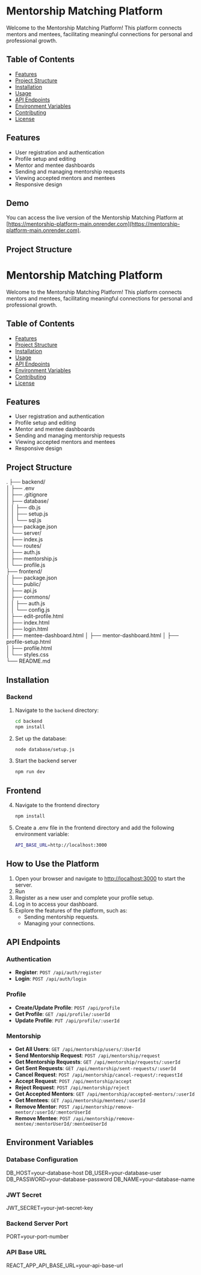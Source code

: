 # Mentorship Matching Platform

Welcome to the Mentorship Matching Platform! This platform connects mentors and mentees, facilitating meaningful connections for personal and professional growth.

## Table of Contents

- [Features](#features)
- [Project Structure](#project-structure)
- [Installation](#installation)
- [Usage](#usage)
- [API Endpoints](#api-endpoints)
- [Environment Variables](#environment-variables)
- [Contributing](#contributing)
- [License](#license)

## Features

- User registration and authentication
- Profile setup and editing
- Mentor and mentee dashboards
- Sending and managing mentorship requests
- Viewing accepted mentors and mentees
- Responsive design

## Demo

You can access the live version of the Mentorship Matching Platform at [https://mentorship-platform-main.onrender.com](https://mentorship-platform-main.onrender.com).

## Project Structure
# Mentorship Matching Platform

Welcome to the Mentorship Matching Platform! This platform connects mentors and mentees, facilitating meaningful connections for personal and professional growth.

## Table of Contents

- [Features](#features)
- [Project Structure](#project-structure)
- [Installation](#installation)
- [Usage](#usage)
- [API Endpoints](#api-endpoints)
- [Environment Variables](#environment-variables)
- [Contributing](#contributing)
- [License](#license)

## Features

- User registration and authentication
- Profile setup and editing
- Mentor and mentee dashboards
- Sending and managing mentorship requests
- Viewing accepted mentors and mentees
- Responsive design

## Project Structure

.
├── backend/               
│   ├── .env                     
│   ├── .gitignore               
│   ├── database/                
│   │   ├── db.js                
│   │   ├── setup.js             
│   │   └── sql.js               
│   ├── package.json             
│   └── server/                  
│       ├── index.js             
│       └── routes/              
│           ├── auth.js          
│           ├── mentorship.js    
│           └── profile.js       
├── frontend/                   
│   ├── package.json             
│   └── public/                  
│       ├── api.js               
│       ├── commons/             
│       │   ├── auth.js          
│       │   └── config.js        
│       ├── edit-profile.html    
│       ├── index.html           
│       ├── login.html           
│       ├── mentee-dashboard.html
│       ├── mentor-dashboard.html
│       ├── profile-setup.html   
│       ├── profile.html         
│       └── styles.css           
└── README.md                    


## Installation

### Backend

1. Navigate to the `backend` directory:
   ```sh
   cd backend
   npm install

2. Set up the database:
   ```sh
   node database/setup.js
3. Start the backend server
   ```sh
   npm run dev

## Frontend
4. Navigate to the frontend directory
   ```sh
   npm install
5. Create a .env file in the frontend directory and add the following environment variable:
   ```sh
   API_BASE_URL=http://localhost:3000
   
## How to Use the Platform

1. Open your browser and navigate to [http://localhost:3000](http://localhost:3000) to start the server.
2. Run 
3. Register as a new user and complete your profile setup.
4. Log in to access your dashboard.
5. Explore the features of the platform, such as:
   - Sending mentorship requests.
   - Managing your connections.

## API Endpoints
### Authentication
- **Register**: `POST /api/auth/register`
- **Login**: `POST /api/auth/login`

### Profile
- **Create/Update Profile**: `POST /api/profile`
- **Get Profile**: `GET /api/profile/:userId`
- **Update Profile**: `PUT /api/profile/:userId`

### Mentorship
- **Get All Users**: `GET /api/mentorship/users/:UserId`
- **Send Mentorship Request**: `POST /api/mentorship/request`
- **Get Mentorship Requests**: `GET /api/mentorship/requests/:userId`
- **Get Sent Requests**: `GET /api/mentorship/sent-requests/:userId`
- **Cancel Request**: `POST /api/mentorship/cancel-request/:requestId`
- **Accept Request**: `POST /api/mentorship/accept`
- **Reject Request**: `POST /api/mentorship/reject`
- **Get Accepted Mentors**: `GET /api/mentorship/accepted-mentors/:userId`
- **Get Mentees**: `GET /api/mentorship/mentees/:userId`
- **Remove Mentor**: `POST /api/mentorship/remove-mentor/:userId/:mentorUserId`
- **Remove Mentee**: `POST /api/mentorship/remove-mentee/:mentorUserId/:menteeUserId`

## Environment Variables
### Database Configuration
DB_HOST=your-database-host
DB_USER=your-database-user
DB_PASSWORD=your-database-password
DB_NAME=your-database-name

### JWT Secret
JWT_SECRET=your-jwt-secret-key

### Backend Server Port
PORT=your-port-number

### API Base URL
REACT_APP_API_BASE_URL=your-api-base-url


